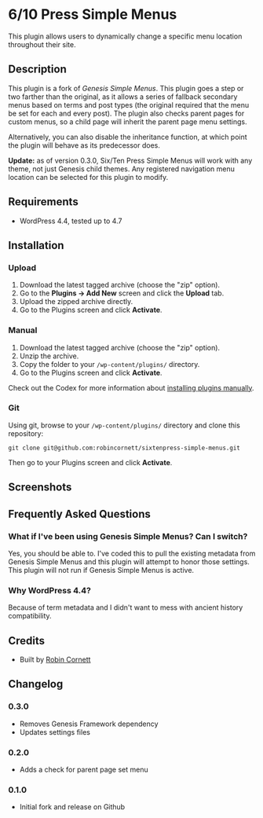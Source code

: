 # 6/10 Press Simple Menus

This plugin allows users to dynamically change a specific menu location throughout their site.

## Description

This plugin is a fork of *Genesis Simple Menus*. This plugin goes a step or two farther than the original, as it allows a series of fallback secondary menus based on terms and post types (the original required that the menu be set for each and every post). The plugin also checks parent pages for custom menus, so a child page will inherit the parent page menu settings.

Alternatively, you can also disable the inheritance function, at which point the plugin will behave as its predecessor does.

**Update:** as of version 0.3.0, Six/Ten Press Simple Menus will work with any theme, not just Genesis child themes. Any registered navigation menu location can be selected for this plugin to modify.

## Requirements
* WordPress 4.4, tested up to 4.7

## Installation

### Upload

1. Download the latest tagged archive (choose the "zip" option).
2. Go to the __Plugins -> Add New__ screen and click the __Upload__ tab.
3. Upload the zipped archive directly.
4. Go to the Plugins screen and click __Activate__.

### Manual

1. Download the latest tagged archive (choose the "zip" option).
2. Unzip the archive.
3. Copy the folder to your `/wp-content/plugins/` directory.
4. Go to the Plugins screen and click __Activate__.

Check out the Codex for more information about [installing plugins manually](http://codex.wordpress.org/Managing_Plugins#Manual_Plugin_Installation).

### Git

Using git, browse to your `/wp-content/plugins/` directory and clone this repository:

`git clone git@github.com:robincornett/sixtenpress-simple-menus.git`

Then go to your Plugins screen and click __Activate__.

## Screenshots

## Frequently Asked Questions

### What if I've been using Genesis Simple Menus? Can I switch?

Yes, you should be able to. I've coded this to pull the existing metadata from Genesis Simple Menus and this plugin will attempt to honor those settings. This plugin will not run if Genesis Simple Menus is active.

### Why WordPress 4.4?

Because of term metadata and I didn't want to mess with ancient history compatibility.

## Credits

* Built by [Robin Cornett](https://robincornett.com/)

## Changelog

### 0.3.0
* Removes Genesis Framework dependency
* Updates settings files

### 0.2.0
* Adds a check for parent page set menu

### 0.1.0
* Initial fork and release on Github
